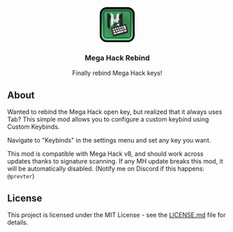 <div align="center">
   <a href="https://github.com/prevter/megahack-rebind">
      <img src="logo.png" alt="Logo" width="80" height="80">
   </a>
   <h3 align="center">Mega Hack Rebind</h3>
   <p align="center">
      Finally rebind Mega Hack keys!
   </p>
</div>

## About
Wanted to rebind the Mega Hack open key, but realized that it always uses Tab?
This simple mod allows you to configure a custom keybind using Custom Keybinds.

Navigate to "Keybinds" in the settings menu and set any key you want.

This mod is compatible with Mega Hack v8, and should work across updates
thanks to signature scanning.
If any MH update breaks this mod, it will be automatically disabled.
(Notify me on Discord if this happens: `@prevter`)

## License
This project is licensed under the MIT License - see the [LICENSE.md](LICENSE.md) file for details.